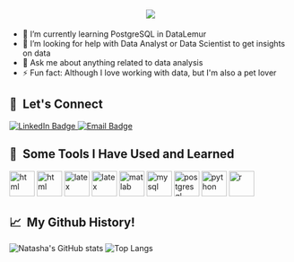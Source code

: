 <h1 align="center">
    <img src="https://readme-typing-svg.herokuapp.com/?font=Inter&size=48&center=true&vCenter=true&width=500&height=70&color=3B6D9D&duration=5000&lines=Hi+,+There!+👋;" />
</h1>

- 🌱 I’m currently learning PostgreSQL in DataLemur
- 🤔 I’m looking for help with Data Analyst or Data Scientist to get insights on data
- 💬 Ask me about anything related to data analysis
- ⚡ Fun fact: Although I love working with data, but I'm also a pet lover

<h2> 🤝 &nbsp;Let's Connect </h2>
<a href="https://www.linkedin.com/in/natasha-lie-672491180" target="_blank">
  <img src="https://img.shields.io/badge/LinkedIn-%230077B5.svg?logo=linkedin&logoColor=white" alt="LinkedIn Badge" />
</a>

<a href="mailto:natashalie9999@gmail.com">
  <img src="https://img.shields.io/badge/Email-D14836?logo=gmail&logoColor=white" alt="Email Badge" />
</a>

<h2> 🚀 &nbsp;Some Tools I Have Used and Learned</h2>
<p align="left">
<img src="https://cdn.jsdelivr.net/gh/devicons/devicon@latest/icons/cplusplus/cplusplus-original.svg" alt="html" width="45" height="45"/>
<img src="https://cdn.jsdelivr.net/gh/devicons/devicon@latest/icons/html5/html5-original.svg" alt="html" width="45" height="45"/>
<img src="https://cdn.jsdelivr.net/gh/devicons/devicon@latest/icons/latex/latex-original.svg" alt="latex" width="45" height="45"/>
<img src="https://cdn.jsdelivr.net/gh/devicons/devicon@latest/icons/linux/linux-original.svg" alt="latex" width="45" height="45"/> 
<img src="https://cdn.jsdelivr.net/gh/devicons/devicon@latest/icons/matlab/matlab-original.svg" alt="matlab" width="45" height="45"/>
<img src="https://cdn.jsdelivr.net/gh/devicons/devicon@latest/icons/mysql/mysql-original.svg" alt="mysql" width="45" height="45"/>
<img src="https://cdn.jsdelivr.net/gh/devicons/devicon@latest/icons/postgresql/postgresql-plain.svg" alt="postgresql" width="45" height="45"/>
<img src="https://cdn.jsdelivr.net/gh/devicons/devicon@latest/icons/python/python-original.svg" alt="python" width="45" height="45"/>
<img src="https://cdn.jsdelivr.net/gh/devicons/devicon@latest/icons/r/r-original.svg" alt="r" width="45" height="45"/>
</p>

<h2> 📈 &nbsp;My Github History! </h2>
<p align="left">
<img src="https://github-readme-stats.vercel.app/api?username=nalliee&show_icons=true&theme=radical" alt="Natasha's GitHub stats" />
<img src="https://github-readme-stats.vercel.app/api/top-langs/?username=nalliee&layout=compact&theme=radical" alt="Top Langs" />
</p>
